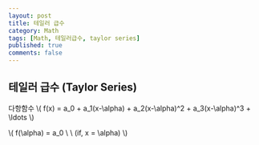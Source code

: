 ```yaml
---
layout: post
title: 테일러 급수
category: Math
tags: [Math, 테일러급수, taylor series]
published: true
comments: false
---
```


테일러 급수 (Taylor Series)
---

다항함수
\\( f(x) = a\_0 + a\_1(x-\alpha) + a\_2(x-\alpha)^2 + a\_3(x-\alpha)^3 + \ldots \\)

\\( f(\alpha) = a\_0 \ \ (if, x = \alpha) \\) 
